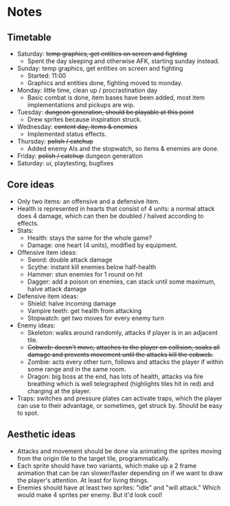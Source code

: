 # Notes

## Timetable
- Saturday: ~~temp graphics, get entities on screen and fighting~~
  - Spent the day sleeping and otherwise AFK, starting sunday instead.
- Sunday: temp graphics, get entities on screen and fighting
  - Started: 11:00
  - Graphics and entities done, fighting moved to monday.
- Monday: little time, clean up / procrastination day
  - Basic combat is done, item bases have been added, most item
    implementations and pickups are wip.
- Tuesday: ~~dungeon generation, should be playable at this point~~
  - Drew sprites because inspiration struck.
- Wednesday: ~~content day, items & enemies~~
  - Implemented status effects.
- Thursday: ~~polish / catchup~~
  - Added enemy AIs and the stopwatch, so items & enemies are done.
- Friday: ~~polish / catchup~~ dungeon generation
- Saturday: _ui_, playtesting, bugfixes

## Core ideas
- Only two items: an offensive and a defensive item.
- Health is represented in hearts that consist of 4 units: a normal
  attack does 4 damage, which can then be doubled / halved according
  to effects.
- Stats:
  - Health: stays the same for the whole game?
  - Damage: one heart (4 units), modified by equipment.
- Offensive item ideas:
  - Sword: double attack damage
  - Scythe: instant kill enemies below half-health
  - Hammer: stun enemies for 1 round on hit
  - Dagger: add a poison on enemies, can stack until some maximum,
    halve attack damage
- Defensive item ideas:
  - Shield: halve incoming damage
  - Vampire teeth: get health from attacking
  - Stopwatch: get two moves for every enemy turn
- Enemy ideas:
  - Skeleton: walks around randomly, attacks if player is in an
    adjacent tile.
  - ~~Cobweb: doesn't move, attaches to the player on collision, soaks
    all damage and prevents movement until the attacks kill the
    cobweb.~~
  - Zombie: acts every other turn, follows and attacks the player if
    within some range and in the same room.
  - Dragon: big boss at the end, has lots of health, attacks via fire
    breathing which is well telegraphed (highlights tiles hit in red)
    and charging at the player.
- Traps: switches and pressure plates can activate traps, which the
  player can use to their advantage, or sometimes, get struck
  by. Should be easy to spot.

## Aesthetic ideas
- Attacks and movement should be done via animating the sprites moving
  from the origin tile to the target tile, programmatically.
- Each sprite should have two variants, which make up a 2 frame
  animation that can be ran slower/faster depending on if we want to
  draw the player's attention. At least for living things.
- Enemies should have at least two sprites: "idle" and "will attack."
  Which would make 4 sprites per enemy. But it'd look cool!
